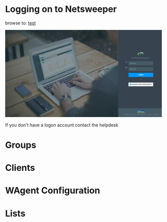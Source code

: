 # Logging on to Netsweeper 

browse to: [test](https://wavenetcloud.netsweeper.com/webadmin/start)

![Netsweeper-login](Screenshot_10-9-2024_182751_wavenetcloud.netsweeper.com.jpeg)

If you don't have a logon account contact the helpdesk

# Groups

# Clients

# WAgent Configuration

# Lists

